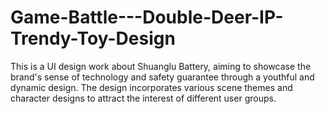# Game-Battle---Double-Deer-IP-Trendy-Toy-Design
This is a UI design work about Shuanglu Battery, aiming to showcase the brand's sense of technology and safety guarantee through a youthful and dynamic design. The design incorporates various scene themes and character designs to attract the interest of different user groups.
